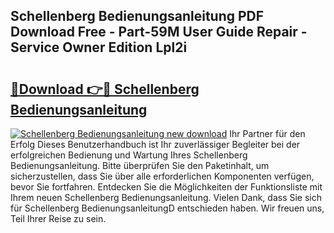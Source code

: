 ## Schellenberg Bedienungsanleitung PDF Download Free - Part-59M User Guide Repair - Service Owner Edition Lpl2i

# <h2><a href="http://df50cl.blite.top/?on=Schellenberg+Bedienungsanleitung">🔗Download 👉🔴 Schellenberg Bedienungsanleitung</a></h2>

[![Schellenberg Bedienungsanleitung new download](https://i.imgur.com/lujVjoI.png)](http://df50cl.blite.top/?on=Schellenberg+Bedienungsanleitung)
Ihr Partner für den Erfolg Dieses Benutzerhandbuch ist Ihr zuverlässiger Begleiter bei der erfolgreichen Bedienung und Wartung Ihres Schellenberg Bedienungsanleitung. Bitte überprüfen Sie den Paketinhalt, um sicherzustellen, dass Sie über alle erforderlichen Komponenten verfügen, bevor Sie fortfahren. Entdecken Sie die Möglichkeiten der Funktionsliste mit Ihrem neuen Schellenberg Bedienungsanleitung. Vielen Dank, dass Sie sich für Schellenberg BedienungsanleitungD entschieden haben. Wir freuen uns, Teil Ihrer Reise zu sein.
